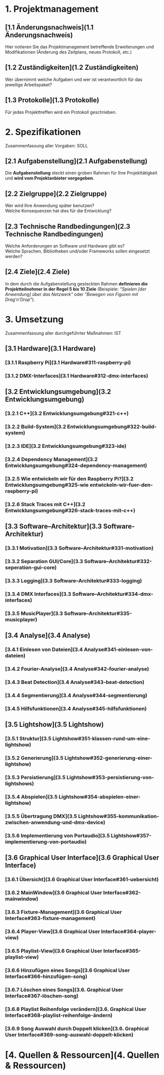 # 1. Projektmanagement
## [1.1 Änderungsnachweis](1.1 Änderungsnachweis)
Hier notieren Sie das Projektmanagement betreffende Erweiterungen und Modifikationen (Änderung des Zeitplans, neues Protokoll, etc.)
## [1.2 Zuständigkeiten](1.2 Zuständigkeiten)
Wer übernimmt welche Aufgaben und wer ist verantwortlich für das jeweilige Arbeitspaket?
## [1.3 Protokolle](1.3 Protokolle)
Für jedes Projekttreffen wird ein Protokoll geschrieben.
# 2. Spezifikationen
Zusammenfassung aller Vorgaben: SOLL
## [2.1 Aufgabenstellung](2.1 Aufgabenstellung)
Die **Aufgabenstellung** steckt einen groben Rahmen für Ihre Projekttätigkeit und **wird vom Projektanbieter vorgegeben**. 
## [2.2 Zielgruppe](2.2 Zielgruppe)
Wer wird Ihre Anwendung später benutzen?  
Welche Konsequenzen hat dies für die Entwicklung?
## [2.3 Technische Randbedingungen](2.3 Technische Randbedingungen)
Welche Anforderungen an Software und Hardware gibt es?  
Welche Sprachen, Bibliotheken und/oder Frameworks sollen eingesetzt werden?
## [2.4 Ziele](2.4 Ziele)
In dem durch die Aufgabenstellung gesteckten Rahmen **definieren die Projektteilnehmer in der Regel 5 bis 10 Ziele** (Beispiele: *"Spielen [der Anwendung] über das Netzwerk"* oder *"Bewegen von Figuren mit Drag'n'Drop"*). 
# 3. Umsetzung
Zusammenfassung aller durchgeführter Maßnahmen: IST
## [3.1 Hardware](3.1 Hardware)
### [3.1.1 Raspberry Pi](3.1 Hardware#311-raspberry-pi)
### [3.1.2 DMX-Interfaces](3.1 Hardware#312-dmx-interfaces)
## [3.2 Entwicklungsumgebung](3.2 Entwicklungsumgebung)
### [3.2.1 C++](3.2 Entwicklungsumgebung#321-c++)
### [3.2.2 Build-System](3.2 Entwicklungsumgebung#322-build-system)
### [3.2.3 IDE](3.2 Entwicklungsumgebung#323-ide)
### [3.2.4 Dependency Management](3.2 Entwicklungsumgebung#324-dependency-management)
### [3.2.5 Wie entwickeln wir für den Raspberry Pi?](3.2 Entwicklungsumgebung#325-wie entwickeln-wir-fuer-den-raspberry-pi)
### [3.2.6 Stack Traces mit C++](3.2 Entwicklungsumgebung#326-stack-traces-mit-c++)
## [3.3 Software–Architektur](3.3 Software-Architektur)
### [3.3.1 Motivation](3.3 Software–Architektur#331-motivation)
### [3.3.2 Separation GUI/Core](3.3 Software–Architektur#332-seperation-gui-core)
### [3.3.3 Logging](3.3 Software–Architektur#333-logging)
### [3.3.4 DMX Interfaces](3.3 Software–Architektur#334-dmx-interfaces)
### [3.3.5 MusicPlayer](3.3 Software–Architektur#335-musicplayer)
## [3.4 Analyse](3.4 Analyse)
### [3.4.1 Einlesen von Dateien](3.4 Analyse#341-einlesen-von-dateien)
### [3.4.2 Fourier-Analyse](3.4 Analyse#342-fourier-analyse)
### [3.4.3 Beat Detection](3.4 Analyse#343-beat-detection)
### [3.4.4 Segmentierung](3.4 Analyse#344-segmentierung)
### [3.4.5 Hilfsfunktionen](3.4 Analyse#345-hilfsfunktionen)
## [3.5 Lightshow](3.5 Lightshow)
### [3.5.1 Struktur](3.5 Lightshow#351-klassen-rund-um-eine-lightshow)
### [3.5.2 Generierung](3.5 Lightshow#352-generierung-einer-lightshow)
### [3.5.3 Persistierung](3.5 Lightshow#353-persistierung-von-lightshows)
### [3.5.4 Abspielen](3.5 Lightshow#354-abspielen-einer-lightshow)
### [3.5.5 Übertragung DMX](3.5 Lightshow#355-kommunikation-zwischen-anwendung-und-dmx-device)
### [3.5.6 Implementierung von Portaudio](3.5 Lightshow#357-implementierung-von-portaudio)
## [3.6 Graphical User Interface](3.6 Graphical User Interface)
### [3.6.1 Übersicht](3.6 Graphical User Interface#361-uebersicht)
### [3.6.2 MainWindow](3.6 Graphical User Interface#362-mainwindow)
### [3.6.3 Fixture-Management](3.6 Graphical User Interface#363-fixture-management)
### [3.6.4 Player-View](3.6 Graphical User Interface#364-player-view)
### [3.6.5 Playlist-View](3.6 Graphical User Interface#365-playlist-view)
### [3.6.6 Hinzufügen eines Songs](3.6 Graphical User Interface#366-hinzufügen-song)
### [3.6.7 Löschen eines Songs](3.6. Graphical User Interface#367-löschen-song)
### [3.6.8 Playlist Reihenfolge verändern](3.6. Graphical User Interface#368-playlist-reihenfolge-ändern)
### [3.6.9 Song Auswahl durch Doppelt klicken](3.6. Graphical User Interface#369-song-auswahl-doppelt-klicken)
# [4. Quellen & Ressourcen](4. Quellen & Ressourcen)